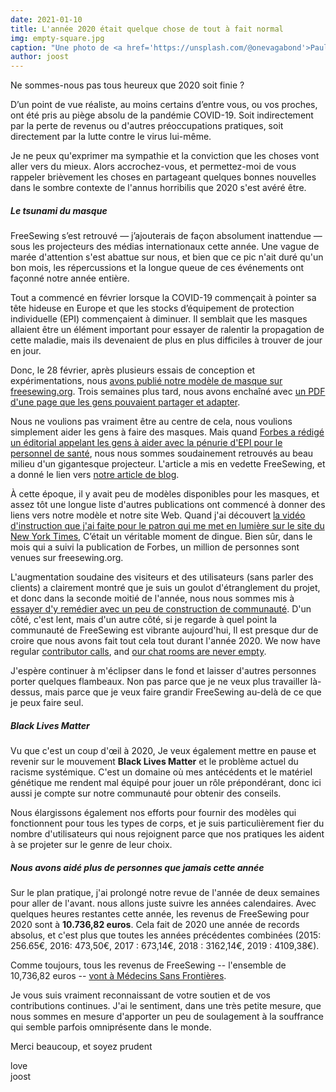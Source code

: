 ```yaml
---
date: 2021-01-10
title: L'année 2020 était quelque chose de tout à fait normal
img: empty-square.jpg
caption: "Une photo de <a href='https://unsplash.com/@onevagabond'>Paulo Silva</a> montrant un Times Square vide à New York pendant la pandémie COVID"
author: joost
---
```




Ne sommes-nous pas tous heureux que 2020 soit finie ?

D’un point de vue réaliste, au moins certains d’entre vous, ou vos proches, ont été pris au piège absolu de la pandémie COVID-19. Soit indirectement par la perte de revenus ou d'autres préoccupations pratiques, soit directement par la lutte contre le virus lui-même.

Je ne peux qu'exprimer ma sympathie et la conviction que les choses vont aller vers du mieux. Alors accrochez-vous, et permettez-moi de vous rappeler brièvement les choses en partageant quelques bonnes nouvelles dans le sombre contexte de l'annus horribilis que 2020 s'est avéré être.

##### Le tsunami du masque

FreeSewing s’est retrouvé — j’ajouterais de façon absolument inattendue — sous les projecteurs des médias internationaux cette année. Une vague de marée d'attention s'est abattue sur nous, et bien que ce pic n'ait duré qu'un bon mois, les répercussions et la longue queue de ces événements ont façonné notre année entière.

Tout a commencé en février lorsque la COVID-19 commençait à pointer sa tête hideuse en Europe et que les stocks d’équipement de protection individuelle (EPI) commençaient à diminuer. Il semblait que les masques allaient être un élément important pour essayer de ralentir la propagation de cette maladie, mais ils devenaient de plus en plus difficiles à trouver de jour en jour.

Donc, le 28 février, après plusieurs essais de conception et expérimentations, nous [avons publié notre modèle de masque sur freesewing.org](/blog/florence-face-mask/). Trois semaines plus tard, nous avons enchaîné avec [un PDF d'une page que les gens pouvaient partager et adapter](/blog/facemask-frenzy/).

Nous ne voulions pas vraiment être au centre de cela, nous voulions simplement aider les gens à faire des masques. Mais quand [Forbes a rédigé un éditorial appelant les gens à aider avec la pénurie d'EPI pour le personnel de santé](https://www.forbes.com/sites/tjmccue/2020/03/20/calling-all-people-who-sew-and-make-you-can-help-solve-2020-n95-type-mask-shortage/), nous nous sommes soudainement retrouvés au beau milieu d'un gigantesque projecteur. L'article a mis en vedette FreeSewing, et a donné le lien vers [notre article de blog](/blog/facemask-frenzy).

À cette époque, il y avait peu de modèles disponibles pour les masques, et assez tôt une longue liste d'autres publications ont commencé à donner des liens vers notre modèle et notre site Web. Quand j'ai découvert [la vidéo d'instruction que j'ai faite pour le patron qui me met en lumière sur le site du New York Times](https://www.nytimes.com/2020/03/31/opinion/coronavirus-n95-mask.html), C’était un véritable moment de dingue. Bien sûr, dans le mois qui a suivi la publication de Forbes, un million de personnes sont venues sur freesewing.org.

L'augmentation soudaine des visiteurs et des utilisateurs (sans parler des clients) a clairement montré que je suis un goulot d'étranglement du projet, et donc dans la seconde moitié de l'année, nous nous sommes mis à [essayer d'y remédier avec un peu de construction de communauté](/blog/a-call-for-help/). D'un côté, c'est lent, mais d'un autre côté, si je regarde à quel point la communauté de FreeSewing est vibrante aujourd'hui, Il est presque dur de croire que nous avons fait tout cela tout durant l'année 2020. We now have regular [contributor calls](/community/calls/), and [our chat rooms are never empty](https://discord.freesewing.org/).

J'espère continuer à m'éclipser dans le fond et laisser d'autres personnes porter quelques flambeaux. Non pas parce que je ne veux plus travailler là-dessus, mais parce que je veux faire grandir FreeSewing au-delà de ce que je peux faire seul.

##### Black Lives Matter
Vu que c'est un coup d'œil à 2020, Je veux également mettre en pause et revenir sur le mouvement **Black Lives Matter** et le problème actuel du racisme systémique. C'est un domaine où mes antécédents et le matériel génétique me rendent mal équipé pour jouer un rôle prépondérant, donc ici aussi je compte sur notre communauté pour obtenir des conseils.

Nous élargissons également nos efforts pour fournir des modèles qui fonctionnent pour tous les types de corps, et je suis particulièrement fier du nombre d'utilisateurs qui nous rejoignent parce que nos pratiques les aident à se projeter sur le genre de leur choix.

##### Nous avons aidé plus de personnes que jamais cette année
Sur le plan pratique, j'ai prolongé notre revue de l'année de deux semaines pour aller de l'avant. nous allons juste suivre les années calendaires. Avec quelques heures restantes cette année, les revenus de FreeSewing pour 2020 sont à **10.736,82 euros**. Cela fait de 2020 une année de records absolus, et c'est plus que toutes les années précédentes combinées (2015: 256.65€, 2016: 473,50€, 2017 : 673,14€, 2018 : 3162,14€, 2019 : 4109,38€).

Comme toujours, tous les revenus de FreeSewing -- l'ensemble de 10,736,82 euros -- [vont à Médecins Sans Frontières](/docs/various/pledge/).

Je vous suis vraiment reconnaissant de votre soutien et de vos contributions continues. J'ai le sentiment, dans une très petite mesure, que nous sommes en mesure d'apporter un peu de soulagement à la souffrance qui semble parfois omniprésente dans le monde.

Merci beaucoup, et soyez prudent

love  
joost

